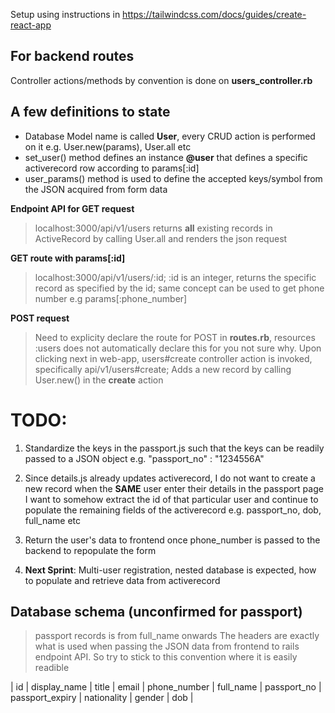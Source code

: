 Setup using instructions in https://tailwindcss.com/docs/guides/create-react-app


## For backend routes

Controller actions/methods by convention is done on **users_controller.rb**

## A few definitions to state
- Database Model name is called **User**, every CRUD action is performed on it e.g. User.new(params), User.all etc
- set_user() method defines an instance **@user** that defines a specific activerecord row according to params[:id]
- user_params() method is used to define the accepted keys/symbol from the JSON acquired from form data


**Endpoint API for GET request**
> localhost:3000/api/v1/users
> returns **all** existing records in ActiveRecord by calling User.all and renders the json request

**GET route with params[:id]**
> localhost:3000/api/v1/users/:id;
> :id is an integer, returns the specific record as specified by the id;
> same concept can be used to get phone number e.g params[:phone_number]

**POST request**
> Need to explicity declare the route for POST in **routes.rb**, resources :users does not automatically declare this for you not sure why.
> Upon clicking next in web-app, users#create controller action is invoked, specifically api/v1/users#create;
> Adds a new record by calling User.new() in the **create** action


# TODO:
1. Standardize the keys in the passport.js such that the keys can be readily passed to a JSON object e.g. "passport_no" : "1234556A"

2. Since details.js already updates activerecord, I do not want to create a new record when the **SAME** user enter their details in the passport page
I want to somehow extract the id of that particular user and continue to populate the remaining fields of the activerecord e.g. passport_no, dob, full_name etc

3. Return the user's data to frontend once phone_number is passed to the backend to repopulate the form

4. **Next Sprint**: Multi-user registration, nested database is expected, how to populate and retrieve data from activerecord

## Database schema (unconfirmed for passport)
> passport records is from full_name onwards
The headers are exactly what is used when passing the JSON data from frontend to rails endpoint API. So try to stick to this convention where it is easily readible

| id | display_name | title | email | phone_number | full_name | passport_no | passport_expiry | nationality | gender | dob |


